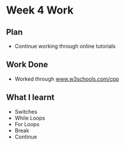 # Week 4 Work
## Plan
- Continue working through online tutorials
## Work Done
- Worked through www.w3schools.com/cpp
## What I learnt
- Switches
- While Loops
- For Loops
- Break
- Continue